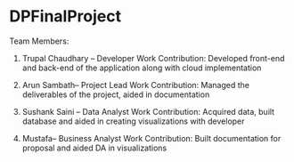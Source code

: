 # DPFinalProject

Team Members:

1. Trupal Chaudhary – Developer
Work Contribution: Developed front-end and back-end of the application along with cloud implementation

2. Arun Sambath– Project Lead
Work Contribution: Managed the deliverables of the project, aided in documentation

3. Sushank Saini – Data Analyst
Work Contribution: Acquired data, built database and aided in creating visualizations with developer

4. Mustafa– Business Analyst
Work Contribution: Built documentation for proposal and aided DA in visualizations
